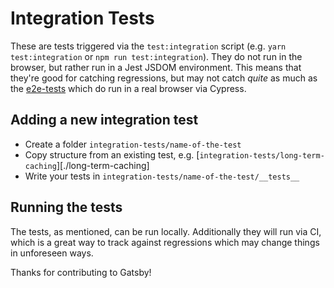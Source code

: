 # Integration Tests

These are tests triggered via the `test:integration` script (e.g. `yarn test:integration` or `npm run test:integration`). They do not run in the browser, but rather run in a Jest JSDOM environment. This means that they're good for catching regressions, but may not catch _quite_ as much as the [e2e-tests](../e2e-tests) which do run in a real browser via Cypress.

## Adding a new integration test

- Create a folder `integration-tests/name-of-the-test`
- Copy structure from an existing test, e.g. [`integration-tests/long-term-caching`][./long-term-caching]
- Write your tests in `integration-tests/name-of-the-test/__tests__`

## Running the tests

The tests, as mentioned, can be run locally. Additionally they will run via CI, which is a great way to track against regressions which may change things in unforeseen ways.

Thanks for contributing to Gatsby!
